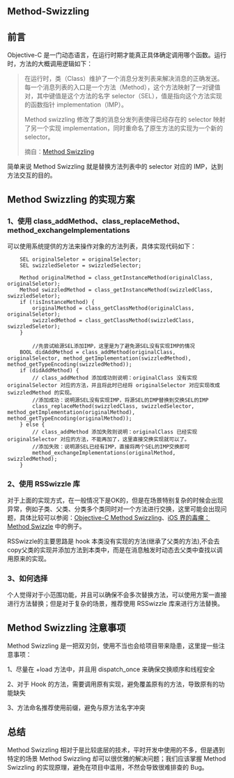 ## Method-Swizzling

## 前言

Objective-C 是一门动态语言，在运行时期才能真正具体确定调用哪个函数。运行时，方法的大概调用逻辑如下：

> 在运行时，类（Class）维护了一个消息分发列表来解决消息的正确发送。每一个消息列表的入口是一个方法（Method），这个方法映射了一对键值对，其中键值是这个方法的名字 selector（SEL），值是指向这个方法实现的函数指针 implementation（IMP）。
>
> Method swizzling 修改了类的消息分发列表使得已经存在的 selector 映射了另一个实现 implementation，同时重命名了原生方法的实现为一个新的 selector。
>
> 摘自：[Method Swizzling](https://nshipster.cn/method-swizzling/)

简单来说 Method Swizzling 就是替换方法列表中的 selector 对应的 IMP，达到方法交互的目的。

## Method Swizzling 的实现方案

### 1、使用 class_addMethod、class_replaceMethod、method_exchangeImplementations

可以使用系统提供的方法来操作对象的方法列表，具体实现代码如下：

```
    SEL originalSeletor = originalSelector;
    SEL swizzledSeletor = swizzledSelector;
    
    Method originalMethod = class_getInstanceMethod(originalClass, originalSeletor);
    Method swizzledMethod = class_getInstanceMethod(swizzledClass, swizzledSeletor);
    if (!isInstanceMethod) {
        originalMethod = class_getClassMethod(originalClass, originalSeletor);
        swizzledMethod = class_getClassMethod(swizzledClass, swizzledSeletor);
    }
    
        //先尝试給源SEL添加IMP，这里是为了避免源SEL没有实现IMP的情况
    BOOL didAddMethod = class_addMethod(originalClass, originalSelector, method_getImplementation(swizzledMethod), method_getTypeEncoding(swizzledMethod));
    if (didAddMethod) {
        // class_addMethod 添加成功则说明：originalClass 没有实现 originalSelector 对应的方法，并且将此时已经将 originalSelector 对应实现改成 swizzledMethod 的实现。
        //添加成功：说明源SEL没有实现IMP，将源SEL的IMP替换到交换SEL的IMP
        class_replaceMethod(swizzledClass, swizzledSelector, method_getImplementation(originalMethod), method_getTypeEncoding(originalMethod));
    } else {
        // class_addMethod 添加失败则说明：originalClass 已经实现 originalSelector 对应的方法，不能再加了，这里直接交换实现就可以了。
        //添加失败：说明源SEL已经有IMP，直接将两个SEL的IMP交换即可
        method_exchangeImplementations(originalMethod, swizzledMethod);
    }
```

### 2、使用 RSSwizzle 库

对于上面的实现方式，在一般情况下是OK的，但是在场景特别复杂的时候会出现异常，例如子类、父类、分类多个类同时对一个方法进行交换，这里可能会出现问题，具体比较可以参阅：[Objective-C Method Swizzling](http://yulingtianxia.com/blog/2017/04/17/Objective-C-Method-Swizzling/)、[iOS 界的毒瘤：Method Swizzle](https://juejin.im/entry/5a1fceddf265da43310d9985) 中的例子。

RSSwizzle的主要思路是 hook 本类没有实现的方法(继承了父类的方法),不会去copy父类的实现并添加方法到本类中，而是在消息触发时动态去父类中查找以调用原来的实现。

### 3、如何选择

个人觉得对于小范围功能，并且可以确保不会多次替换方法，可以使用方案一直接进行方法替换；但是对于复杂的场景，推荐使用 RSSwizzle 库来进行方法替换。

## Method Swizzling 注意事项

Method Swizzling 是一把双刃剑，使用不当也会给项目带来隐患，这里提一些注意事项：

1、尽量在 +load 方法中，并且用 dispatch_once 来确保交换顺序和线程安全

2、对于 Hook 的方法，需要调用原有实现，避免覆盖原有的方法，导致原有的功能缺失

3、方法命名推荐使用前缀，避免与原方法名字冲突

## 总结

Method Swizzling 相对于是比较底层的技术，平时开发中使用的不多，但是遇到特定的场景 Method Swizzling 却可以很优雅的解决问题；我们应该掌握 Method Swizzling 的实现原理，避免在项目中滥用，不然会导致很难排查的 Bug。